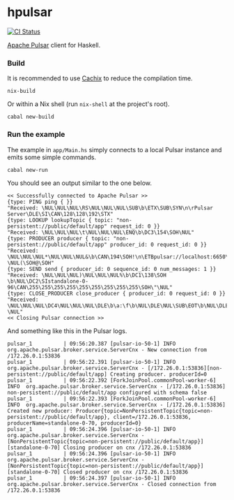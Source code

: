 hpulsar
=======

[![CI Status](https://github.com/cr-org/hpulsar/workflows/Haskell%20CI/badge.svg)](https://github.com/cr-org/hpulsar/actions)

[Apache Pulsar](https://pulsar.apache.org/) client for Haskell.

### Build

It is recommended to use [Cachix](https://app.cachix.org/cache/hpulsar) to reduce the compilation time.

```shell
nix-build
```

Or within a Nix shell (run `nix-shell` at the project's root).

```shell
cabal new-build
```

### Run the example

The example in `app/Main.hs` simply connects to a local Pulsar instance and emits some simple commands.

```shell
cabal new-run
```

You should see an output similar to the one below.

```
<< Successfully connected to Apache Pulsar >>
{type: PING ping { }}
"Received: \NUL\NUL\NUL\RS\NUL\NUL\NUL\SUB\b\ETX\SUB\SYN\n\rPulsar Server\DLE\SI\CAN\128\128\192\STX"
{type: LOOKUP lookupTopic { topic: "non-persistent://public/default/app" request_id: 0 }}
"Received: \NUL\NUL\NUL\t\NUL\NUL\NUL\ENQ\b\DC3\154\SOH\NUL"
{type: PRODUCER producer { topic: "non-persistent://public/default/app" producer_id: 0 request_id: 0 }}
"Received: \NUL\NUL\NUL*\NUL\NUL\NUL&\b\CAN\194\SOH!\n\ETBpulsar://localhost:6650\CAN\SOH \NUL(\SOH@\SOH"
{type: SEND send { producer_id: 0 sequence_id: 0 num_messages: 1 }}
"Received: \NUL\NUL\NUL)\NUL\NUL\NUL%\b\DC1\138\SOH \b\NUL\DC2\SIstandalone-0-96\CAN\255\255\255\255\255\255\255\255\255\SOH\"\NUL"
{type: CLOSE_PRODUCER close_producer { producer_id: 0 request_id: 0 }}
"Received: \NUL\NUL\NUL\DC4\NUL\NUL\NUL\DLE\b\a:\f\b\NUL\DLE\NUL\SUB\EOT\b\NUL\DLE\NUL \NUL"
<< Closing Pulsar connection >>
```

And something like this in the Pulsar logs.

```
pulsar_1          | 09:56:20.387 [pulsar-io-50-1] INFO  org.apache.pulsar.broker.service.ServerCnx - New connection from /172.26.0.1:53836
pulsar_1          | 09:56:22.391 [pulsar-io-50-1] INFO  org.apache.pulsar.broker.service.ServerCnx - [/172.26.0.1:53836][non-persistent://public/default/app] Creating producer. producerId=0
pulsar_1          | 09:56:22.392 [ForkJoinPool.commonPool-worker-6] INFO  org.apache.pulsar.broker.service.ServerCnx - [/172.26.0.1:53836] non-persistent://public/default/app configured with schema false
pulsar_1          | 09:56:22.393 [ForkJoinPool.commonPool-worker-6] INFO  org.apache.pulsar.broker.service.ServerCnx - [/172.26.0.1:53836] Created new producer: Producer{topic=NonPersistentTopic{topic=non-persistent://public/default/app}, client=/172.26.0.1:53836, producerName=standalone-0-70, producerId=0}
pulsar_1          | 09:56:24.396 [pulsar-io-50-1] INFO  org.apache.pulsar.broker.service.ServerCnx - [NonPersistentTopic{topic=non-persistent://public/default/app}][standalone-0-70] Closing producer on cnx /172.26.0.1:53836
pulsar_1          | 09:56:24.396 [pulsar-io-50-1] INFO  org.apache.pulsar.broker.service.ServerCnx - [NonPersistentTopic{topic=non-persistent://public/default/app}][standalone-0-70] Closed producer on cnx /172.26.0.1:53836
pulsar_1          | 09:56:24.397 [pulsar-io-50-1] INFO  org.apache.pulsar.broker.service.ServerCnx - Closed connection from /172.26.0.1:53836
```
